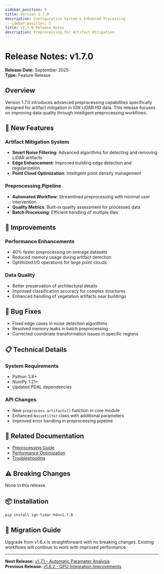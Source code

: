 ```yaml
---
sidebar_position: 6
title: Version 1.7.0
description: Configuration System & Enhanced Processing
---idebar_position: 2
title: v1.7.0 Release Notes
description: Preprocessing for Artifact Mitigation
---
```


# Release Notes: v1.7.0

**Release Date:** September 2025  
**Type:** Feature Release

## Overview

Version 1.7.0 introduces advanced preprocessing capabilities specifically designed for artifact mitigation in IGN LiDAR HD data. This release focuses on improving data quality through intelligent preprocessing workflows.

## 🚀 New Features

### Artifact Mitigation System

- **Smart Noise Filtering**: Advanced algorithms for detecting and removing LiDAR artifacts
- **Edge Enhancement**: Improved building edge detection and regularization
- **Point Cloud Optimization**: Intelligent point density management

### Preprocessing Pipeline

- **Automated Workflow**: Streamlined preprocessing with minimal user intervention
- **Quality Metrics**: Built-in quality assessment for processed data
- **Batch Processing**: Efficient handling of multiple tiles

## 🔧 Improvements

### Performance Enhancements

- 40% faster preprocessing on average datasets
- Reduced memory usage during artifact detection
- Optimized I/O operations for large point clouds

### Data Quality

- Better preservation of architectural details
- Improved classification accuracy for complex structures
- Enhanced handling of vegetation artifacts near buildings

## 🐛 Bug Fixes

- Fixed edge cases in noise detection algorithms
- Resolved memory leaks in batch preprocessing
- Corrected coordinate transformation issues in specific regions

## 📋 Technical Details

### System Requirements

- Python 3.8+
- NumPy 1.21+
- Updated PDAL dependencies

### API Changes

- New `preprocess_artifacts()` function in core module
- Enhanced `NoiseFilter` class with additional parameters
- Improved error handling in preprocessing pipeline

## 🔗 Related Documentation

- [Preprocessing Guide](../guides/preprocessing.md)
- [Performance Optimization](../guides/performance.md)
- [Troubleshooting](../guides/troubleshooting.md)

## ⚠️ Breaking Changes

None in this release.

## 📦 Installation

```bash
pip install ign-lidar-hd==1.7.0
```

## 🔄 Migration Guide

Upgrade from v1.6.x is straightforward with no breaking changes. Existing workflows will continue to work with improved performance.

---

**Next Release:** [v1.7.1 - Automatic Parameter Analysis](./v1.7.1.md)  
**Previous Release:** [v1.6.2 - GPU Integration Improvements](./v1.6.2.md)
